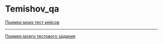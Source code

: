 # Temishov_qa
[Пример моих тест кейсов](https://docs.google.com/spreadsheets/d/1XrOU5eo3DCCM2fmivcOJOloKza9-3vA7Nx4dy2Ni9dU/edit#gid=306401338)

---

[Пример моего тестового задания](https://docs.google.com/spreadsheets/d/1G5Gal7pvY2L_J4sNT6CyElwj63QMzOGAQtta-uvaSHk/edit#gid=745772846)
